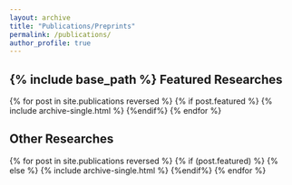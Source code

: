 ```yaml
---
layout: archive
title: "Publications/Preprints"
permalink: /publications/
author_profile: true
---
```

{% include base_path %}
Featured Researches
---
{% for post in site.publications reversed %}
{% if post.featured %}
  {% include archive-single.html %}
{%endif%}
{% endfor %}

Other Researches
---
{% for post in site.publications reversed %}
{% if (post.featured) %}
{% else %}
{% include archive-single.html %}
{%endif%}
{% endfor %}